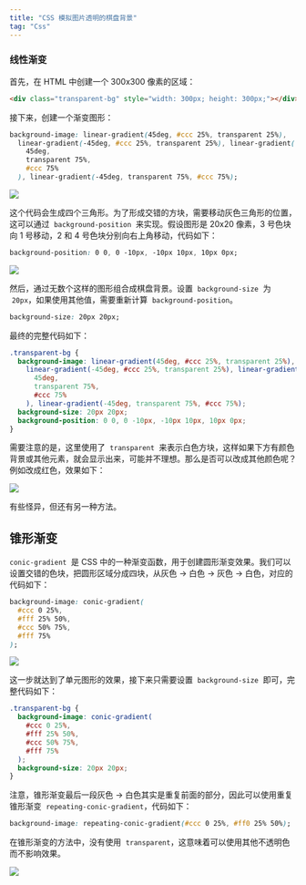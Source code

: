 ```yaml
---
title: "CSS 模拟图片透明的棋盘背景"
tag: "Css"
---
```


### 线性渐变

首先，在 HTML 中创建一个 300x300 像素的区域：

```html
<div class="transparent-bg" style="width: 300px; height: 300px;"></div>
```

接下来，创建一个渐变图形：

```css
background-image: linear-gradient(45deg, #ccc 25%, transparent 25%),
  linear-gradient(-45deg, #ccc 25%, transparent 25%), linear-gradient(
    45deg,
    transparent 75%,
    #ccc 75%
  ), linear-gradient(-45deg, transparent 75%, #ccc 75%);
```

<img src="../imgs/62/01.webp" />

这个代码会生成四个三角形。为了形成交错的方块，需要移动灰色三角形的位置，这可以通过  `background-position`  来实现。假设图形是 20x20 像素，3 号色块向 1 号移动，2 和 4 号色块分别向右上角移动，代码如下：

```css
background-position: 0 0, 0 -10px, -10px 10px, 10px 0px;
```

<img src="../imgs/62/02.webp" />

然后，通过无数个这样的图形组合成棋盘背景。设置  `background-size`  为  `20px`，如果使用其他值，需要重新计算  `background-position`。

```css
background-size: 20px 20px;
```

最终的完整代码如下：

```css
.transparent-bg {
  background-image: linear-gradient(45deg, #ccc 25%, transparent 25%),
    linear-gradient(-45deg, #ccc 25%, transparent 25%), linear-gradient(
      45deg,
      transparent 75%,
      #ccc 75%
    ), linear-gradient(-45deg, transparent 75%, #ccc 75%);
  background-size: 20px 20px;
  background-position: 0 0, 0 -10px, -10px 10px, 10px 0px;
}
```

需要注意的是，这里使用了  `transparent`  来表示白色方块，这样如果下方有颜色背景或其他元素，就会显示出来，可能并不理想。那么是否可以改成其他颜色呢？例如改成红色，效果如下：

<img src="../imgs/62/03.webp" />

有些怪异，但还有另一种方法。

## 锥形渐变

`conic-gradient`  是 CSS 中的一种渐变函数，用于创建圆形渐变效果。我们可以设置交错的色块，把圆形区域分成四块，从灰色 → 白色 → 灰色 → 白色，对应的代码如下：

```css
background-image: conic-gradient(
  #ccc 0 25%,
  #fff 25% 50%,
  #ccc 50% 75%,
  #fff 75%
);
```

<img src="../imgs/62/04.webp" />

这一步就达到了单元图形的效果，接下来只需要设置  `background-size`  即可，完整代码如下：

```css
.transparent-bg {
  background-image: conic-gradient(
    #ccc 0 25%,
    #fff 25% 50%,
    #ccc 50% 75%,
    #fff 75%
  );
  background-size: 20px 20px;
}
```

注意，锥形渐变最后一段灰色 → 白色其实是重复前面的部分，因此可以使用重复锥形渐变  `repeating-conic-gradient`，代码如下：

```css
background-image: repeating-conic-gradient(#ccc 0 25%, #ff0 25% 50%);
```

在锥形渐变的方法中，没有使用  `transparent`，这意味着可以使用其他不透明色而不影响效果。

<img src="../imgs/62/05.webp" />
